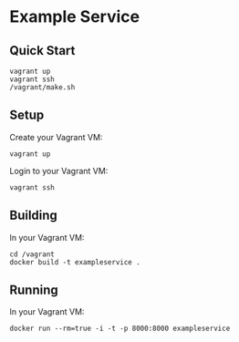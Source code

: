 # Example Service

## Quick Start

    vagrant up
    vagrant ssh
    /vagrant/make.sh

## Setup
Create your Vagrant VM:

    vagrant up

Login to your Vagrant VM:

    vagrant ssh

## Building
In your Vagrant VM:

    cd /vagrant
    docker build -t exampleservice .

## Running
In your Vagrant VM:

    docker run --rm=true -i -t -p 8000:8000 exampleservice

